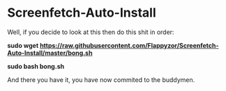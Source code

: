 Screenfetch-Auto-Install
========================

Well, if you decide to look at this then do this shit in order:

**sudo wget https://raw.githubusercontent.com/Flappyzor/Screenfetch-Auto-Install/master/bong.sh**

**sudo bash bong.sh**


And there you have it, you have now commited to the buddymen.
